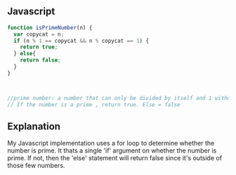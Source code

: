 ## Javascript
``` javascript
function isPrimeNumber(n) {
  var copycat = n;
  if (n % 1 == copycat && n % copycat == 1) {
    return true;
  } else{
    return false; 
  }
}



//prime number: a number that can only be divided by itself and 1 without remainders
// If the number is a prime , return true. Else = false
```


## Explanation 

My Javascript implementation uses a for loop to determine whether the number is prime. It thats a single 'if' argument on whether the number is prime. If not, then the 'else' statement will return false since it's outside of those few numbers. 
